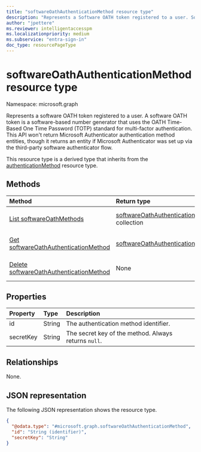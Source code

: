 ```yaml
---
title: "softwareOathAuthenticationMethod resource type"
description: "Represents a Software OATH token registered to a user. Software OATH is a multi-factor authentication method."
author: "jpettere"
ms.reviewer: intelligentaccesspm
ms.localizationpriority: medium
ms.subservice: "entra-sign-in"
doc_type: resourcePageType
---
```


# softwareOathAuthenticationMethod resource type

Namespace: microsoft.graph

Represents a software OATH token registered to a user. A software OATH token is a software-based number generator that uses the OATH Time-Based One Time Password (TOTP) standard for multi-factor authentication. This API won't return Microsoft Authenticator authentication method entities, though it returns an entity if Microsoft Authenticator was set up via the third-party software authenticator flow.

This resource type is a derived type that inherits from the [authenticationMethod](authenticationmethod.md) resource type.

## Methods
|Method|Return type|Description|
|:---|:---|:---|
|[List softwareOathMethods](../api/authentication-list-softwareoathmethods.md)|[softwareOathAuthenticationMethod](../resources/softwareoathauthenticationmethod.md) collection|Retrieve a list of a user's softwareOathAuthenticationMethod objects and their properties.|
|[Get softwareOathAuthenticationMethod](../api/softwareoathauthenticationmethod-get.md)|[softwareOathAuthenticationMethod](../resources/softwareoathauthenticationmethod.md)|Read the properties of a user's softwareOathAuthenticationMethod object.|
|[Delete softwareOathAuthenticationMethod](../api/softwareoathauthenticationmethod-delete.md)|None|Delete a user's softwareOathAuthenticationMethod object.|


## Properties
|Property|Type|Description|
|:---|:---|:---|
|id|String|The authentication method identifier.|
|secretKey|String|The secret key of the method. Always returns `null`.|

## Relationships
None.

## JSON representation
The following JSON representation shows the resource type.
<!-- {
  "blockType": "resource",
  "keyProperty": "id",
  "@odata.type": "microsoft.graph.softwareOathAuthenticationMethod",
  "baseType": "microsoft.graph.authenticationMethod",
  "openType": false
}
-->
``` json
{
  "@odata.type": "#microsoft.graph.softwareOathAuthenticationMethod",
  "id": "String (identifier)",
  "secretKey": "String"
}
```

